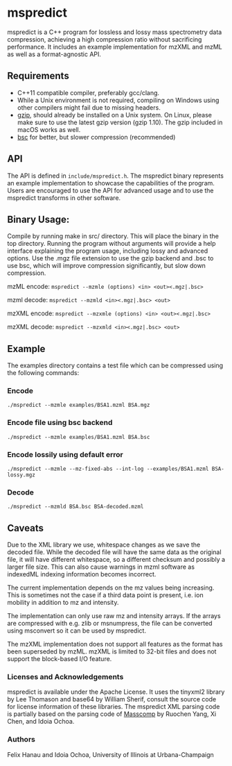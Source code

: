 # mspredict
mspredict is a C++ program for lossless and lossy mass spectrometry data compression, achieving a high compression ratio without sacrificing performance. It includes an example implementation for mzXML and mzML as well as a format-agnostic API.

## Requirements
- C++11 compatible compiler, preferably gcc/clang.
- While a Unix environment is not required, compiling on Windows using other compilers might fail due to missing headers.
- [gzip](https://ftp.gnu.org/gnu/gzip/), should already be installed on a Unix system. On Linux, please make sure to use the latest gzip version (gzip 1.10). The gzip included in macOS works as well.
- [bsc](https://github.com/IlyaGrebnov/libbsc) for better, but slower compression (recommended)

## API
The API is defined in ```include/mspredict.h```. The mspredict binary represents an example implementation to showcase the capabilities of the program. Users are encouraged to use the API for advanced usage and to use the mspredict transforms in other software.

## Binary Usage:
Compile by running make in src/ directory. This will place the binary in the top directory. Running the program without arguments will provide a help interface explaining the program usage, including lossy and advanced options. Use the .mgz file extension to use the gzip backend and .bsc to use bsc, which will improve compression significantly, but slow down compression.

mzML encode:
```mspredict --mzmle (options) <in> <out><.mgz|.bsc>```

mzml decode:
```mspredict --mzmld <in><.mgz|.bsc> <out>```

mzXML encode:
```mspredict --mzxmle (options) <in> <out><.mgz|.bsc>```

mzXML decode:
```mspredict --mzxmld <in><.mgz|.bsc> <out>```

## Example
The examples directory contains a test file which can be compressed using the following commands:
### Encode
```./mspredict --mzmle examples/BSA1.mzml BSA.mgz```
### Encode file using bsc backend
```./mspredict --mzmle examples/BSA1.mzml BSA.bsc```
### Encode lossily using default error
```./mspredict --mzmle --mz-fixed-abs --int-log --examples/BSA1.mzml BSA-lossy.mgz```
### Decode
```./mspredict --mzmld BSA.bsc BSA-decoded.mzml```

## Caveats
Due to the XML library we use, whitespace changes as we save the decoded file. While the decoded file will have the same data as the original file, it will have different whitespace, so a different checksum and possibly a larger file size. This can also cause warnings in mzml software as indexedML indexing information becomes incorrect.

The current implementation depends on the mz values being increasing. This is sometimes not the case if a third data point is present, i.e. ion mobility in addition to mz and intensity.

The implementation can only use raw mz and intensity arrays. If the arrays are compressed with e.g. zlib or msnumpress, the file can be converted using msconvert so it can be used by mspredict.

The mzXML implementation does not support all features as the format has been superseded by mzML. mzXML is limited to 32-bit files and does not support the block-based I/O feature.

### Licenses and Acknowledgements
mspredict is available under the Apache License. It uses the tinyxml2 library by Lee Thomason and base64 by William Sherif, consult the source code for license information of these libraries. The mspredict XML parsing code is partially based on the parsing code of [Masscomp](https://github.com/iochoa/MassComp) by Ruochen Yang, Xi Chen, and Idoia Ochoa.

### Authors
Felix Hanau and Idoia Ochoa, University of Illinois at Urbana-Champaign
